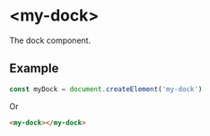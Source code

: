# &lt;my-dock&gt;
The dock component.

## Example

```js
const myDock = document.createElement('my-dock')
```

Or

```html
<my-dock></my-dock>
```
